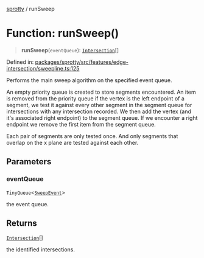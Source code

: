 
[sprotty](../globals) / runSweep

# Function: runSweep()

> **runSweep**(`eventQueue`): [`Intersection`](../Interface.Intersection)[]

Defined in: [packages/sprotty/src/features/edge-intersection/sweepline.ts:125](https://github.com/eclipse-sprotty/sprotty/blob/f9b2433481cc27a1ac0c92d525a92039ae7f6c76/packages/sprotty/src/features/edge-intersection/sweepline.ts#L125)

Performs the main sweep algorithm on the specified event queue.

An empty priority queue is created to store segments encountered.
An item is removed from the priority queue if the vertex is the left endpoint
of a segment, we test it against every other segment in the segment queue for
intersections with any intersection recorded. We then add the vertex (and it's
associated right endpoint) to the segment queue.
If we encounter a right endpoint we remove the first item from the segment queue.

Each pair of segments are only tested once. And only segments that overlap on the
x plane are tested against each other.

## Parameters

### eventQueue

`TinyQueue`\<[`SweepEvent`](../Class.SweepEvent)\>

the event queue.

## Returns

[`Intersection`](../Interface.Intersection)[]

the identified intersections.
